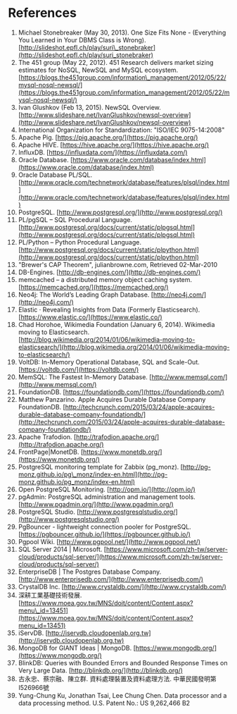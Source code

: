 # References

1. Michael Stonebreaker \(May 30, 2013\). One Size Fits None - \(Everything You Learned in Your DBMS Class is Wrong\). [http://slideshot.epfl.ch/play/suri\_stonebraker](http://slideshot.epfl.ch/play/suri_stonebraker)
2. The 451 group \(May 22, 2012\). 451 Research delivers market sizing estimates for NoSQL, NewSQL and MySQL ecosystem. [https://blogs.the451group.com/information\_management/2012/05/22/mysql-nosql-newsql/](https://blogs.the451group.com/information_management/2012/05/22/mysql-nosql-newsql/)
3. Ivan Glushkov \(Feb 13, 2015\). NewSQL Overview. [http://www.slideshare.net/IvanGlushkov/newsql-overview](http://www.slideshare.net/IvanGlushkov/newsql-overview)
4. International Organization for Standardization: "ISO/IEC 9075-14:2008"
5. Apache Pig. [https://pig.apache.org/](https://pig.apache.org/)
6. Apache HIVE. [https://hive.apache.org/](https://hive.apache.org/)
7. InfluxDB. [https://influxdata.com/](https://influxdata.com/)
8. Oracle Database. [https://www.oracle.com/database/index.html](https://www.oracle.com/database/index.html)
9. Oracle Database PL/SQL. [http://www.oracle.com/technetwork/database/features/plsql/index.html](http://www.oracle.com/technetwork/database/features/plsql/index.html)
10. PostgreSQL. [http://www.postgresql.org/](http://www.postgresql.org/)
11. PL/pgSQL – SQL Procedural Language. [http://www.postgresql.org/docs/current/static/plpgsql.html](http://www.postgresql.org/docs/current/static/plpgsql.html)
12. PL/Python – Python Procedural Language. [http://www.postgresql.org/docs/current/static/plpython.html](http://www.postgresql.org/docs/current/static/plpython.html)
13. "Brewer's CAP Theorem", julianbrowne.com, Retrieved 02-Mar-2010
14. DB-Engines. [http://db-engines.com/](http://db-engines.com/)
15. memcached – a distributed memory object caching system. [https://memcached.org/](https://memcached.org/)
16. Neo4j: The World’s Leading Graph Database. [http://neo4j.com/](http://neo4j.com/)
17. Elastic · Revealing Insights from Data \(Formerly Elasticsearch\). [https://www.elastic.co/](https://www.elastic.co/)
18. Chad Horohoe, Wikimedia Foundation \(January 6, 2014\). Wikimedia moving to Elasticsearch. [http://blog.wikimedia.org/2014/01/06/wikimedia-moving-to-elasticsearch/](http://blog.wikimedia.org/2014/01/06/wikimedia-moving-to-elasticsearch/)
19. VoltDB: In-Memory Operational Database, SQL and Scale-Out. [https://voltdb.com/](https://voltdb.com/)
20. MemSQL: The Fastest In-Memory Database. [http://www.memsql.com/](http://www.memsql.com/)
21. FoundationDB. [https://foundationdb.com/](https://foundationdb.com/)
22. Matthew Panzarino. Apple Acquires Durable Database Company FoundationDB. [http://techcrunch.com/2015/03/24/apple-acquires-durable-database-company-foundationdb/](http://techcrunch.com/2015/03/24/apple-acquires-durable-database-company-foundationdb/)
23. Apache Trafodion. [http://trafodion.apache.org/](http://trafodion.apache.org/)
24. FrontPage\|MonetDB. [https://www.monetdb.org/](https://www.monetdb.org/)
25. PostgreSQL monitoring template for Zabbix \(pg\_monz\). [http://pg-monz.github.io/pg\_monz/index-en.html](http://pg-monz.github.io/pg_monz/index-en.html)
26. Open PostgreSQL Monitoring. [http://opm.io/](http://opm.io/)
27. pgAdmin: PostgreSQL administration and management tools. [http://www.pgadmin.org/](http://www.pgadmin.org/)
28. PostgreSQL Studio. [http://www.postgresqlstudio.org/](http://www.postgresqlstudio.org/)
29. PgBouncer - lightweight connection pooler for PostgreSQL. [https://pgbouncer.github.io/](https://pgbouncer.github.io/)
30. Pgpool Wiki. [http://www.pgpool.net/](http://www.pgpool.net/)
31. SQL Server 2014 \| Microsoft. [https://www.microsoft.com/zh-tw/server-cloud/products/sql-server/](https://www.microsoft.com/zh-tw/server-cloud/products/sql-server/)
32. EnterpriseDB \| The Postgres Database Company. [http://www.enterprisedb.com/](http://www.enterprisedb.com/)
33. CrystalDB Inc. [http://www.crystaldb.com/](http://www.crystaldb.com/)
34. 深耕工業基礎技術發展. [https://www.moea.gov.tw/MNS/doit/content/Content.aspx?menu\_id=13451](https://www.moea.gov.tw/MNS/doit/content/Content.aspx?menu_id=13451)
35. iServDB. [http://iservdb.cloudopenlab.org.tw](http://iservdb.cloudopenlab.org.tw)
36. MongoDB for GIANT Ideas \| MongoDB. [https://www.mongodb.org/](https://www.mongodb.org/)
37. BlinkDB: Queries with Bounded Errors and Bounded Response Times on Very Large Data. [http://blinkdb.org/](http://blinkdb.org/)
38. 古永忠、蔡宗融、陳立群. 資料處理裝置及資料處理方法. 中華民國發明第I526966號
39. Yung-Chung Ku, Jonathan Tsai, Lee Chung Chen. Data processor and a data processing method. U.S. Patent No.: US 9,262,466 B2

